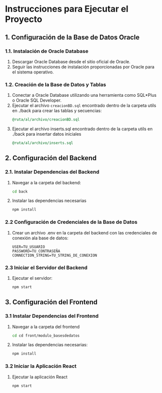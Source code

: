 # Instrucciones para Ejecutar el Proyecto

## 1. Configuración de la Base de Datos Oracle

### 1.1. Instalación de Oracle Database
1. Descargar Oracle Database desde el sitio oficial de Oracle.
2. Seguir las instrucciones de instalación proporcionadas por Oracle para el sistema operativo.

### 1.2. Creación de la Base de Datos y Tablas
1. Conectar a Oracle Database utilizando una herramienta como SQL*Plus o Oracle SQL Developer.
2. Ejecutar el archivo `creacionBD.sql` encontrado dentro de la carpeta utils en ./back para crear las tablas y secuencias:
   ```sql
   @ruta/al/archivo/creacionBD.sql

3. Ejecutar el archivo inserts.sql encontrado dentro de la carpeta utils en ./back para insertar datos iniciales
    ```sql
   @ruta/al/archivo/inserts.sql


## 2. Configuración del Backend
### 2.1. Instalar Dependencias del Backend
1. Navegar a la carpeta del backend:
    ```bash
    cd back

2. Instalar las dependencias necesarias
    ```bash
    npm install

### 2.2 Configuración de Credenciales de la Base de Datos
1. Crear un archivo .env en la carpeta del backend con las credenciales de conexión ala base de datos:
    ```
    USER=TU_USUARIO
    PASSWORD=TU_CONTRASEÑA
    CONNECTION_STRING=TU_STRING_DE_CONEXION

### 2.3 Iniciar el Servidor del Backend
1. Ejecutar el servidor:
    ```bash
    npm start


## 3. Configuración del Frontend
### 3.1 Instalar Dependencias del Frontend
1. Navegar a la carpeta del frontend
    ```bash
    cd cd front/modulo_basesdedatos

2. Instalar las dependencias necesarias:
    ```bash
    npm install

### 3.2 Iniciar la Aplicación React
1. Ejecutar la aplicación React
    ```bash
    npm start